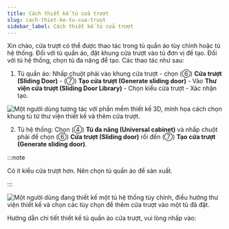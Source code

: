 ```yaml
---
title: Cách thiết kế tủ cửa trượt
slug: cach-thiet-ke-tu-cua-truot
sidebar_label: Cách thiết kế tủ cửa trượt
---
```


Xin chào, cửa trượt có thể được thao tác trong tủ quần áo tùy chỉnh hoặc tủ hệ thống. Đối với tủ quần áo, đặt khung cửa trượt vào tủ đơn vị để tạo. Đối với tủ hệ thống, chọn tủ đa năng để tạo. Các thao tác như sau:

1. Tủ quần áo: Nhấp chuột phải vào khung cửa trượt - chọn (⑥) **Cửa trượt (Sliding Door)** - (⑦) **Tạo cửa trượt (Generate sliding door)** - Vào **Thư viện cửa trượt (Sliding Door Library)** - Chọn kiểu cửa trượt - Xác nhận tạo.

![Một người dùng tương tác với phần mềm thiết kế 3D, minh họa cách chọn khung tủ từ thư viện thiết kế và thêm cửa trượt.](https://storage.googleapis.com/jegavn_kb/images/2cbdb7b0-e81e-48ad-a2ab-3ab4e62abdf6.png)

2. Tủ hệ thống: Chọn (④) **Tủ đa năng (Universal cabinet)** và nhấp chuột phải để chọn (⑥) **Cửa trượt (Sliding door)** rồi đến (⑦) **Tạo cửa trượt (Generate sliding door)**.

:::note

Có ít kiểu cửa trượt hơn. Nên chọn tủ quần áo để sản xuất.

:::

![Một người dùng đang thiết kế một tủ hệ thống tùy chỉnh, điều hướng thư viện thiết kế và chọn các tùy chọn để thêm cửa trượt vào một tủ đã đặt.](https://storage.googleapis.com/jegavn_kb/images/c7083dc3-05fe-44ad-94e2-e2a7cbec8fde.png)

Hướng dẫn chi tiết thiết kế tủ quần áo cửa trượt, vui lòng nhấp vào: